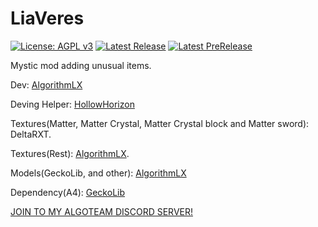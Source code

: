 # LiaVeres
[![License: AGPL v3](https://img.shields.io/badge/License-AGPL%20v3-blue.svg)](https://www.gnu.org/licenses/agpl-3.0)
[![Latest Release](https://img.shields.io/github/v/release/IgroGames2227/LiaVeres?style=flat-square&label=Release)](https://github.com/IgroGames2227/LiaVeres/releases)
[![Latest PreRelease](https://img.shields.io/github/v/release/IgroGames2227/LiaVeres?include_prereleases&style=flat-square&label=Pre)](https://github.com/IgroGames2227/LiaVeres/releases)

Mystic mod adding unusual items. 

Dev: [AlgorithmLX](https://github.com/IgroGames2227/) 

Deving Helper: [HollowHorizon](https://github.com/HollowHorizon/) 

Textures(Matter, Matter Crystal, Matter Crystal block and Matter sword): DeltaRXT.

Textures(Rest): [AlgorithmLX](https://github.com/IgroGames2227/).

Models(GeckoLib, and other): [AlgorithmLX](https://github.com/IgroGames2227/) 

Dependency(A4): [GeckoLib](https://www.curseforge.com/minecraft/mc-mods/geckolib)

[JOIN TO MY ALGOTEAM DISCORD SERVER!](https://discord.gg/e2Abs6XAYW)
